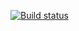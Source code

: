 [![Build status](https://ci.appveyor.com/api/projects/status/njhlmhs17b5fgjbx?svg=true)](https://ci.appveyor.com/project/Darya1705/cucumber)